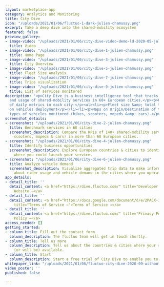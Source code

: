 ```yaml
---
layout: marketplace-app
category: Analytics and Monitoring
title: City Dive
icon: "/uploads/2021/01/06/fluctuo-1-dark-julien-chamussy.png"
excerpt: Take a deep dive into the shared-mobility ecosystem
featured: false
preview_gallery:
- image-video: "/uploads/2021/01/06/city-dive-video-demo-ld-2020-05-julien-chamussy.mp4"
  title: Video
- image-video: "/uploads/2021/01/06/city-dive-1-julien-chamussy.png"
  title: Home Page
- image-video: "/uploads/2021/01/06/city-dive-3-julien-chamussy.png"
  title: City Overview
- image-video: "/uploads/2021/01/06/city-dive-5-julien-chamussy.png"
  title: Fleet Size Analysis
- image-video: "/uploads/2021/01/06/city-dive-7-julien-chamussy.png"
  title: Trips visualization
- image-video: "/uploads/2021/01/06/city-dive-9-julien-chamussy.png"
  title: List of services monitored
description: "<p>City Dive is a business intelligence tool that tracks the supply
  and usage of shared-mobility services in 60+ European cities.</p><p>Get an overview
  of daily metrics in each city:</p><ul><li><p>Fleet size &amp; total trips</p></li><li><p>Maps
  on vehicles deployment</p></li><li><p>Maps on Origin/Destination of trips</p></li></ul><p>4
  types of vehicles monitored (bikes, scooters, mopeds &amp; cars).</p>"
screenshot_details:
- screenshot: "/uploads/2021/01/06/city-dive-2-julien-chamussy.png"
  title: Benchmark services in 60 cities
  screenshot_description: Compare the KPIs of 140+ shared-mobility services (bikes,
    scooters, mopeds & cars) in more than 60 European cities.
- screenshot: "/uploads/2021/01/06/city-dive-4-julien-chamussy.png"
  title: Identify business opportunities
  screenshot_description: Explore European countries & cities to identify markets
    where you could launch your service.
- screenshot: "/uploads/2021/01/06/city-dive-6-julien-chamussy.png"
  title: Analyze vehicle demand
  screenshot_description: Visualize aggregated trip data to make informed conclusions
    about rider usage and vehicle demand in the cities where you operate.
app_details:
- detail_title: ''
  detail_content: <a href="https://dive.fluctuo.com/" title="Developer Website →">Developer
    Website →</a>
- detail_title: ''
  detail_content: <a href="https://docs.google.com/document/d/e/2PACX-1vQZN0Bkm36xEf-Y-7NLSeXbIsEYsAWqhtfhi6KqF9Mx0BXAUzlF-mZE0B0vlREFLHxsL89Pjjk4XOYn/pub"
    title="Terms of Service →">Terms of Service →</a>
- detail_title: ''
  detail_content: <a href="https://dive.fluctuo.com/" title="Privacy Policy →">Privacy
    Policy →</a>
access_needed: []
getting_started:
- column_title: Fill out the contact form
  column_description: The fluctuo team will get in touch shortly.
- column_title: Tell us more
  column_description: Tell us about the countries & cities where your services are
    (or will be) available.
- column_title: Start
  column_description: Start a free trial of City Dive to enable you to test its functionalities.
whitepaper_link: "/uploads/2021/01/06/fluctuo-city-dive-2020-09-without-pricing-julien-chamussy.pdf"
video_poster: ''
published: false

---
```

